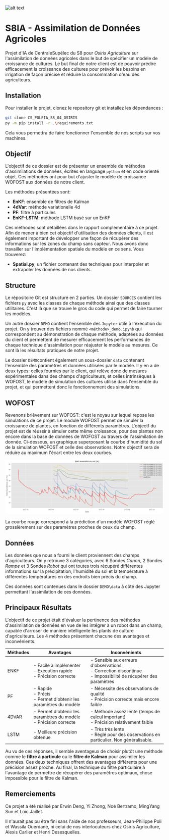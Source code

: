 ![alt text](1200px-Logo_CentraleSupélec.svg.png)
# S8IA - Assimilation de Données Agricoles

Projet d'IA de CentraleSupélec du S8 pour <i>Osiris Agriculture</i> sur l'assimilation de données agricoles dans le but de spécifier un modèle de croissance de cultures. Le but final de notre client est de pouvoir prédire efficacement la croissance des cultures pour prévoir les besoins en irrigation de façon précise et réduire la consommation d'eau des agriculteurs.

## Installation
Pour installer le projet, clonez le repository git et installez les dépendances :
```bash
git clone CS_POLEIA_S8_04_OSIRIS
py -m pip install -r .\requirements.txt
```
Cela vous permettra de faire fonctionner l'ensemble de nos scripts sur vos machines.

## Objectif

L'objectif de ce dossier est de présenter un ensemble de méthodes d'assimilations de données, écrites en language `python` et en code orienté objet. Ces méthodes ont pour but d'ajuster le modèle de croissance WOFOST aux données de notre client.

Les méthodes présentées sont:
- <b>EnKF</b>: ensemble de filtres de Kalman
- <b>4dVar</b>: méthode variationelle 4d
- <b>PF</b>: filtre à particules
- <b>EnKF-LSTM</b>: méthode LSTM basé sur un EnKF

Ces méthodes sont détaillées dans le rapport complémentaire à ce projet.
Afin de mener à bien cet objectif d'utilisation des données clients, il est également important de développer une façon de récupérer des informations sur les zones du champ sans capteur. Nous avons donc travailler sur l'implémentation spatiale du modèle en ce sens. Vous trouverez:
- <b> Spatial.py</b>, un fichier contenant des techniques pour interpoler et extrapoler les données de nos clients. 

## Structure

Le répositoire Git est structuré en 2 parties. Un dossier `SOURCES` contient les fichiers `py` avec les classes de chaque méthode ainsi que des classes utilitaires. C'est là que se trouve le gros du code qui permet de faire tourner les modèles.

Un autre dossier `DEMO` contient l'ensemble des `Jupyter` utile à l'exécution du projet. On y trouver des fichiers nommé `<méthode>_demo.ipynb` qui correspondent au démonstration de chaque méthode, adaptées au données du client et permettent de mesurer efficacement les performances de chaque technique d'assimilation pour réajuster le modèle au mesures. Ce sont là les résultats pratiques de notre projet.

Le dossier `DEMO`contient également un sous-dossier `data` contenant l'ensemble des paramètres et données utilisées par le modèle. Il y en a de deux types: celles fournies par le client, qui relève donc de mesures expérimentales dans des champs d'agriculteurs, et celles intrinsèques à WOFOST, le modèle de simulation des cultures utilisé dans l'ensemble du projet, et qui permettent donc le fonctionnement des simulations.

## WOFOST

Revenons brièvement sur WOFOST: c'est le noyau sur lequel repose les simulations de ce projet. Le module WOFOST permet de simuler la croissance de plantes, en fonction de différents paramètres. L'objectf du projet est de réussir à simuler cette même croissance, pour des plantes non encore dans la base de données de WOFOST au travers de l'assimilation de donnée. Ci-dessous, un graphique superposant la courbe d'humidité du sol de la simulation WOFOST et celle des observations. Notre objectif sera de réduire au maximum l'écart entre les deux courbes.

![alt text](image.png)

La courbe rouge correspond à la prédiction d'un modèle WOFOST réglé grossièrement sur des paramètres proches de ceux du champ.

## Données

Les données que nous a fourni le client proviennent des champs d'agriculteurs. On y retrouve 3 catégories, avec 6 Sondes <i>Canon</i>, 2 Sondes <i>Rampe</i> et 3 Sondes <i>Robot</i> qui ont toutes trois récupéré différentes informations sur la précipitation, l'humidité du sol et la température à différentes températures en des endroits bien précis du champ.

Ces  données sont contenues dans le dossier `DEMO\data` à côté des Jupyter permettant l'assimilation de ces données.



## Principaux Résultats

L'objectif de ce projet était d'évaluer la pertinence des méthodes d'assimilation de données en vue de les intégrer à un robot dans un champ, capable d'arroser de manière intelligente les plants de culture d'agriculteurs. Les 4 méthodes présentent chacune des avantages et inconvénients.


| Méthodes 	| Avantages                                                            	| Inconvénients                                                                                                    	|
|----------	|----------------------------------------------------------------------	|------------------------------------------------------------------------------------------------------------------	|
| ENKF     	| - Facile à implémenter<br>- Exécution rapide<br>- Précision correcte 	| - Sensible aux erreurs d'observations<br>- Correction discontinue<br>- Impossibilité de récupérer des paramètres 	|
| PF       	| - Rapide<br>- Précis<br>- Permet d'obtenir les paramètres du modèle  	| - Nécessite des observations de qualité<br>- Précision correcte mais encore faible                               	|
| 4DVAR    	| - Permet d'obtenir les paramètres du modèle<br>- Précision correcte  	| - Méthode assez lente (temps de calcul important)<br>- Précision relativement faible                             	|
| LSTM     	| - Meilleure précision obtenue                                        	| - Très très lente <br> - Réglé pour des observations en particulier. Non généralisable.                              	|

Au vu de ces réponses, il semble aventageux de choisir plutôt une méthode comme le <b>filtre à particule</b> ou le <b>filtre de Kalman</b> pour assimiler les données. Ces deux techniques offrent des avantages différents pour une précision assez proche. Au final, la technique du filtre particulaire à l'avantage de permettre de récupérer des paramètres optimaux, chose impossible pour le filtre de Kalman. 


## Remerciements

Ce projet a été réalisé par Erwin Deng, Yi Zhong, Noé Bertramo, MingYang Sun et Loïc Jaillet. 

Il n'aurait pas pu être fini sans l'aide de nos professeurs, Jean-Philippe Poli et Wassila Ouerdane, ni celui de nos interlocuteurs chez Osiris Agriculture, Alexis Carlier et Henri Desesquelles.

